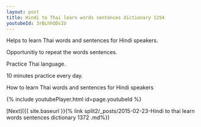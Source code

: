 ```yaml
---
layout: post
title: Hindi to Thai learn words sentences dictionary 1254 
youtubeId: 3rBLhhQDsIU
---
```

 
 
Helps to learn Thai words and sentences for Hindi speakers.

Opportunitiy to repeat the words sentences. 

Practice Thai language. 
 
10 minutes practice every day. 
 
How to learn Thai words and sentences for Hindi speakers 
 
{% include youtubePlayer.html id=page.youtubeId %}
 
 
[Next]({{ site.baseurl }}{% link  split2/_posts/2015-02-23-Hindi to thai learn words sentences dictionary 1372 .md%})
 
